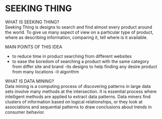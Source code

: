 # SEEKING THING

WHAT IS SEEKING THING?<br/>
Seeking Thing is designs to search and find almost every product around the world. To give us many aspect of view on a particular type of product, where as describing information, comparing it, tell where is it available.  

MAIN POINTS OF THIS IDEA 
- to reduce time in product searching from different websites 
- to ease the boredom of searching a product with the same category from differ site and brand 
-its designs to help finding any desire product from many locations 
-it algorithm 

WHAT IS DATA MINING? <br/>
Data mining is a computing process of discovering patterns in large data sets involve many methods at the intersection. It 
is essential process where intelligent methods are applied to extract data patterns. Data miners find clusters of 
information based on logical relationships, or they look at associations and sequential patterns to draw conclusions about 
trends in consumer behavior. 
